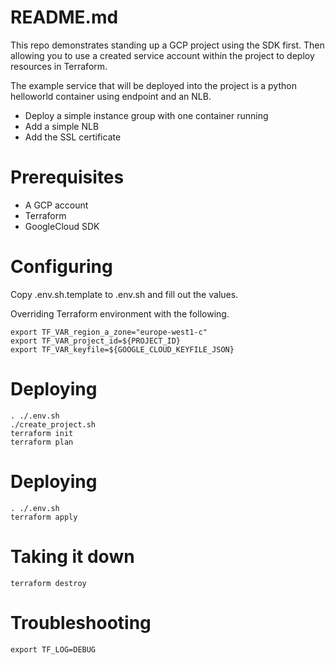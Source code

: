 # README.md
This repo demonstrates standing up a GCP project using the SDK first. 
Then allowing you to use a created service account within the project to deploy resources in Terraform.

The example service that will be deployed into the project is a python helloworld container using endpoint and an NLB.  

* Deploy a simple instance group with one container running
* Add a simple NLB
* Add the SSL certificate

# Prerequisites
* A GCP account
* Terraform
* GoogleCloud SDK

# Configuring 
Copy .env.sh.template to .env.sh and fill out the values.

Overriding Terraform environment with the following.
```
export TF_VAR_region_a_zone="europe-west1-c"
export TF_VAR_project_id=${PROJECT_ID}
export TF_VAR_keyfile=${GOOGLE_CLOUD_KEYFILE_JSON}
```

# Deploying
```
. ./.env.sh
./create_project.sh
terraform init
terraform plan
```

# Deploying
```
. ./.env.sh
terraform apply
```


# Taking it down

```
terraform destroy
```


# Troubleshooting

```
export TF_LOG=DEBUG
```
